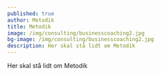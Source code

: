 ```yaml
---
published: true
author: Metodik
title: Metodik
image: /img/consulting/businesscoaching2.jpg
bg-image: /img/consulting/businesscoaching2.jpg
description: Her skal stå lidt om Metodik
---
```


Her skal stå lidt om Metodik